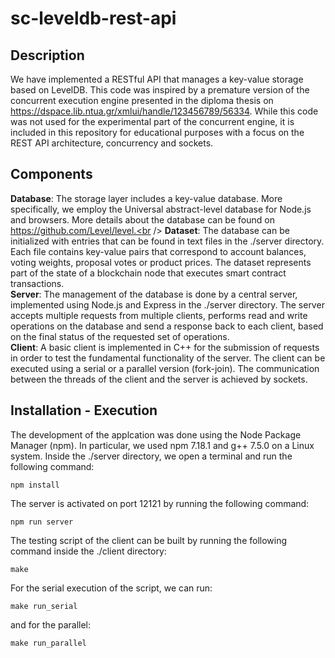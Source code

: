 # sc-leveldb-rest-api

## Description
We have implemented a RESTful API that manages a key-value storage based on LevelDB. This code was inspired by a premature version of the concurrent execution engine presented in the diploma thesis on https://dspace.lib.ntua.gr/xmlui/handle/123456789/56334. While this code was not used for the experimental part of the concurrent engine, it is included in this repository for educational purposes with a focus on the REST API architecture, concurrency and sockets.

## Components
**Database**: The storage layer includes a key-value database. More specifically, we employ the Universal abstract-level database for Node.js and browsers. More details about the database can be found on https://github.com/Level/level.<br />
**Dataset**: The database can be initialized with entries that can be found in text files in the ./server directory. Each file contains key-value pairs that correspond to account balances, voting weights, proposal votes or product prices. The dataset represents part of the state of a blockchain node that executes smart contract transactions.<br />
**Server**: The management of the database is done by a central server, implemented using Node.js and Express in the ./server directory. The server accepts multiple requests from multiple clients, performs read and write operations on the database and send a response back to each client, based on the final status of the requested set of operations.<br />
**Client**: A basic client is implemented in C++ for the submission of requests in order to test the fundamental functionality of the server. The client can be executed using a serial or a parallel version (fork-join). The communication between the threads of the client and the server is achieved by sockets.

## Installation - Execution
The development of the applcation was done using the Node Package Manager (npm). In particular, we used npm 7.18.1 and g++ 7.5.0 on a Linux system. Inside the ./server directory, we open a terminal and run the following command:
```
npm install
```
The server is activated on port 12121 by running the following command:
```
npm run server
```
The testing script of the client can be built by running the following command inside the ./client directory:
```
make
```
For the serial execution of the script, we can run:
```
make run_serial
```
and for the parallel:
```
make run_parallel
```

